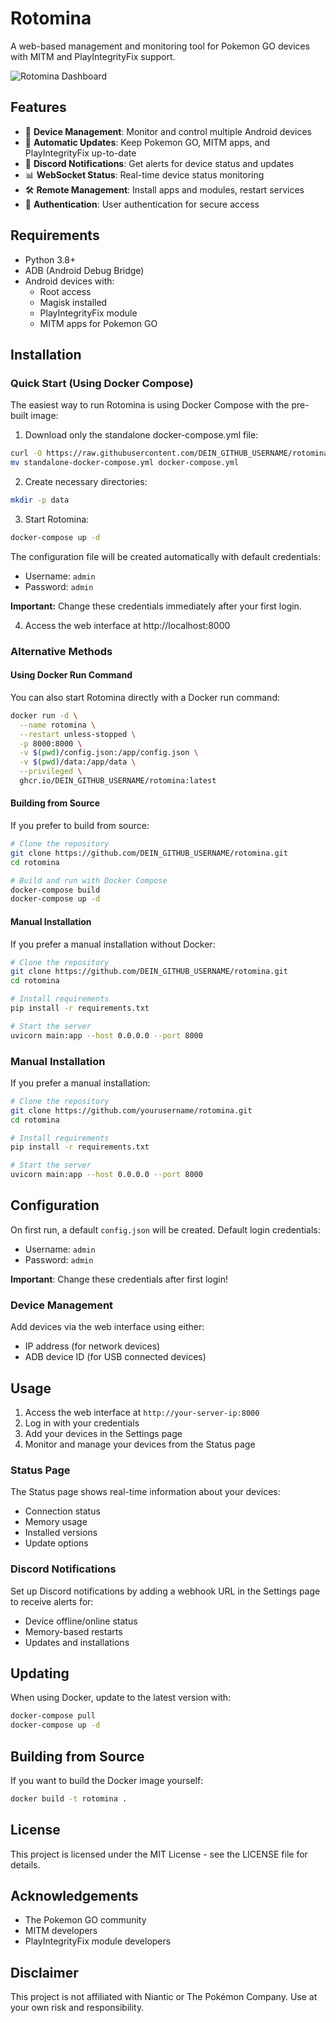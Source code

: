 # Rotomina

A web-based management and monitoring tool for Pokemon GO devices with MITM and PlayIntegrityFix support.

![Rotomina Dashboard](https://via.placeholder.com/800x450.png?text=Rotomina+Dashboard)

## Features

- 📱 **Device Management**: Monitor and control multiple Android devices
- 🔄 **Automatic Updates**: Keep Pokemon GO, MITM apps, and PlayIntegrityFix up-to-date
- 💬 **Discord Notifications**: Get alerts for device status and updates
- 📊 **WebSocket Status**: Real-time device status monitoring
- 🛠️ **Remote Management**: Install apps and modules, restart services
- 🔐 **Authentication**: User authentication for secure access

## Requirements

- Python 3.8+
- ADB (Android Debug Bridge)
- Android devices with:
  - Root access
  - Magisk installed
  - PlayIntegrityFix module
  - MITM apps for Pokemon GO

## Installation

### Quick Start (Using Docker Compose)

The easiest way to run Rotomina is using Docker Compose with the pre-built image:

1. Download only the standalone docker-compose.yml file:
```bash
curl -O https://raw.githubusercontent.com/DEIN_GITHUB_USERNAME/rotomina/main/standalone-docker-compose.yml
mv standalone-docker-compose.yml docker-compose.yml
```

2. Create necessary directories:
```bash
mkdir -p data
```

3. Start Rotomina:
```bash
docker-compose up -d
```

The configuration file will be created automatically with default credentials:
- Username: `admin`
- Password: `admin`

**Important:** Change these credentials immediately after your first login.

4. Access the web interface at http://localhost:8000

### Alternative Methods

#### Using Docker Run Command

You can also start Rotomina directly with a Docker run command:

```bash
docker run -d \
  --name rotomina \
  --restart unless-stopped \
  -p 8000:8000 \
  -v $(pwd)/config.json:/app/config.json \
  -v $(pwd)/data:/app/data \
  --privileged \
  ghcr.io/DEIN_GITHUB_USERNAME/rotomina:latest
```

#### Building from Source

If you prefer to build from source:

```bash
# Clone the repository
git clone https://github.com/DEIN_GITHUB_USERNAME/rotomina.git
cd rotomina

# Build and run with Docker Compose
docker-compose build
docker-compose up -d
```

#### Manual Installation

If you prefer a manual installation without Docker:

```bash
# Clone the repository
git clone https://github.com/DEIN_GITHUB_USERNAME/rotomina.git
cd rotomina

# Install requirements
pip install -r requirements.txt

# Start the server
uvicorn main:app --host 0.0.0.0 --port 8000
```

### Manual Installation

If you prefer a manual installation:

```bash
# Clone the repository
git clone https://github.com/yourusername/rotomina.git
cd rotomina

# Install requirements
pip install -r requirements.txt

# Start the server
uvicorn main:app --host 0.0.0.0 --port 8000
```

## Configuration

On first run, a default `config.json` will be created. Default login credentials:

- Username: `admin`
- Password: `admin`

**Important**: Change these credentials after first login!

### Device Management

Add devices via the web interface using either:
- IP address (for network devices)
- ADB device ID (for USB connected devices)

## Usage

1. Access the web interface at `http://your-server-ip:8000`
2. Log in with your credentials
3. Add your devices in the Settings page
4. Monitor and manage your devices from the Status page

### Status Page

The Status page shows real-time information about your devices:
- Connection status
- Memory usage
- Installed versions
- Update options

### Discord Notifications

Set up Discord notifications by adding a webhook URL in the Settings page to receive alerts for:
- Device offline/online status
- Memory-based restarts
- Updates and installations

## Updating

When using Docker, update to the latest version with:

```bash
docker-compose pull
docker-compose up -d
```

## Building from Source

If you want to build the Docker image yourself:

```bash
docker build -t rotomina .
```

## License

This project is licensed under the MIT License - see the LICENSE file for details.

## Acknowledgements

- The Pokemon GO community
- MITM developers
- PlayIntegrityFix module developers

## Disclaimer

This project is not affiliated with Niantic or The Pokémon Company. Use at your own risk and responsibility.
